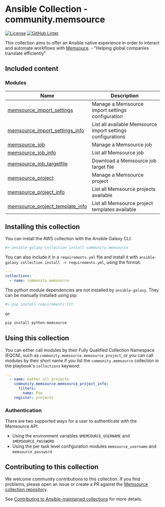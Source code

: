 # Ansible Collection - community.memsource

[![License](https://img.shields.io/badge/License-Apache%202.0-blue.svg)](https://opensource.org/licenses/Apache-2.0) [![GitHub Linter](https://github.com/ansible/ansible-collection-memsource/workflows/Linter/badge.svg)](https://github.com/marketplace/actions/super-linter)

This collection aims to offer an Ansible native experience in order to interact and automate workflows with [Memsouce](https://www.memsource.com/). - "Helping global companies translate efficiently"

## Included content

### Modules

Name | Description
--- | ---
[memsource_import_settings](./plugins/memsource_import_settings.py) | Manage a Memsource import settings configuration
[memsource_import_settings_info](./plugins/memsource_import_settings_info.py) | List all available Memsource import settings configurations
[memsource_job](./plugins/memsource_job.py) | Manage a Memsource job
[memsource_job_info](./plugins/memsource_job_info.py) | List all Memsource job
[memsource_job_targetfile](./plugins/memsource_job_targetfile.py) | Download a Memsource job target file
[memsource_project](./plugins/memsource_project.py) | Manage a Memsource project
[memsource_project_info](./plugins/memsource_project_info.py) | List all Memsource projects available
[memsource_project_template_info](./plugins/memsource/project_template_info.py) | List all Memsource project templates available

## Installing this collection

You can install the AWS collection with the Ansible Galaxy CLI:

```sh
#> ansible-galaxy collection install community.memsource
```

You can also include it in a `requirements.yml` file and install it with `ansible-galaxy collection install -r requirements.yml`, using the format:

```yaml
---
collections:
  - name: community.memsource
```

The python module dependencies are not installed by `ansible-galaxy`.  They can
be manually installed using pip:

```sh
#> pip install requirements.txt
```

or:

```sh
pip install python-memsource
```

## Using this collection


You can either call modules by their Fully Qualified Collection Namespace (FQCN), such as `community.memsource.memsource_project`, or you can call modules by their short name if you list the `community.memsource` collection in the playbook's `collections` keyword:

```yaml
---
  - name: Gather all projects
    community.memsource.memsource_project_info:
      filters:
        name: Foo
    register: projects
```

### Authentication

There are two supported ways for a user to authenticate with the Memsource API:

* Using the environment variables `$MEMSOURCE_USERNAME` and `$MEMSOURCE_PASSWORD`
* Using the per task level configuration modules `memsource_username` and `memsource_password`

## Contributing to this collection

We welcome community contributions to this collection. If you find problems, please open an issue or create a PR against the [Memsource collection repository](https://github.com/ansible/ansible-collection-memsource).

See [Contributing to Ansible-maintained collections](https://docs.ansible.com/ansible/devel/community/contributing_maintained_collections.html#contributing-maintained-collections) for more details.

